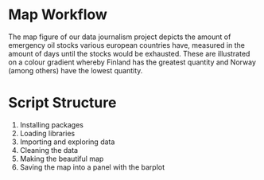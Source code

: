 # Map Workflow

The map figure of our data journalism project depicts the amount of emergency
oil stocks various european countries have, measured in the amount of days until
the stocks would be exhausted. These are illustrated on a colour gradient 
whereby Finland has the greatest quantity and Norway (among others) have the 
lowest quantity.

# Script Structure

1) Installing packages
2) Loading libraries
3) Importing and exploring data
4) Cleaning the data
5) Making the beautiful map
6) Saving the map into a panel with the barplot
